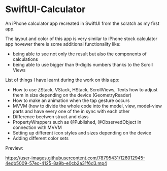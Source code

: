# SwiftUI-Calculator
An iPhone calculator app recreated in SwiftUI from the scratch as my first app.

The layout and color of this app is very similar to iPhone stock calculator app hovewer there is some additional functionality like:
- being able to see not only the result but also the components of calculations
- being able to use bigger than 9-digits numbers thanks to the Scroll Views


List of things I have learnt during the work on this app:
- How to use ZStack, VStack, HStack, ScrollViews, Texts how to adjust them in size depending on the device (GeometryReader)
- How to make an animation when the tap gesture occurs
- MVVM (how to divide the whole code into the model, view, model-view parts and have every one of the in sync with each other
- Difference beetwen struct and class
- PropertyWrappers such as @Published, @ObservedObject in connection with MVVM
- Setting up different icon styles and sizes depending on the device
- Adding different color sets


Preview:

https://user-images.githubusercontent.com/78795431/126012945-4edb5009-57ec-4125-8a9b-e0cb2a31f6d3.mp4
